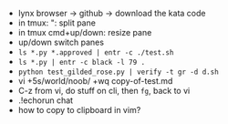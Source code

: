 - lynx browser -> github -> download the kata code
- in tmux: <prefix>": split pane
- in tmux <prefix>cmd+up/down: resize pane
- <prefix>up/down switch panes
- `ls *.py *.approved | entr -c ./test.sh`
- `ls *.py | entr -c black -l 79 .`
- `python test_gilded_rose.py | verify -t gr -d d.sh`
- vi +5s/world/noob/ +wq copy-of-test.md
- C-z from vi, do stuff on cli, then `fg`, back to vi
- .!echorun chat
- how to copy to clipboard in vim?
